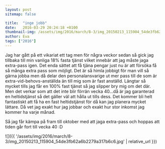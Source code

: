 ```yaml
---
layout: post
sitemap: false

title:  "inge jobb"
date:   2016-03-29 20:24:18 +0100
thumbnail-img: /assets/img/2016/march/8-3/img_20150213_115904_54de3fb62a6b2279a317b6c6.jpg
author: Eva
tags: ["2016"]
---
```


Jag har gått på ett vikariat ett tag men för några veckor sedan så gick jag tillbaka till min vanliga 18% fasta tjänst vilket innebär att jag måste jaga extra-pass igen. Det enda sättet att få tjäna pengar just nu är att försöka få så många extra pass som möjligt. Det är så himla jobbigt för man vill så gärna jobba men då delar den personalansvarige ut mer pass till de som är extra-vid-behovs-anställda än till mig som är fast anställd. Längtar så mycket tills jag får en 100% fast tjänst så jag slipper bry mig om det där. Men det verkar som att det inte blir förrän vecka 40...då är jag garanterad en heltidstjänst så det gäller väl att hålla ut tills dess. Det kommer bli helt fantastiskt att få ha en fast heltidstjänst för då kan jag planera mycket lättare. Då vet jag exakt hur jag jobbar och exakt hur stor inkomst jag kommer ha varje månad. 

Så jag får kämpa på fram till oktober med att jaga extra-pass och hoppas att tiden går fort till vecka 40 :D

![]({{ '/assets/img/2016/march/8-3/img_20150213_115904_54de3fb62a6b2279a317b6c6.jpg'  | relative_url }})

